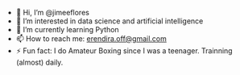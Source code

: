 - 👋 Hi, I’m @jimeeflores
- 👀 I’m interested in data science and artificial intelligence 
- 🌱 I’m currently learning Python 
- 📫 How to reach me: erendira.off@gmail.com
- ⚡ Fun fact: I do Amateur Boxing since I was a teenager. Trainning (almost) daily. 

